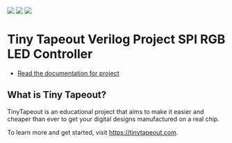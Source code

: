 ![](../../workflows/gds/badge.svg) ![](../../workflows/docs/badge.svg) ![](../../workflows/test/badge.svg)

# Tiny Tapeout Verilog Project SPI RGB LED Controller

- [Read the documentation for project](docs/info.md)

## What is Tiny Tapeout?

TinyTapeout is an educational project that aims to make it easier and cheaper than ever to get your digital designs manufactured on a real chip.

To learn more and get started, visit https://tinytapeout.com.